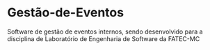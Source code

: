 # Gestão-de-Eventos
Software de gestão de eventos internos, sendo desenvolvido para a disciplina de Laboratório de Engenharia de Software da FATEC-MC
